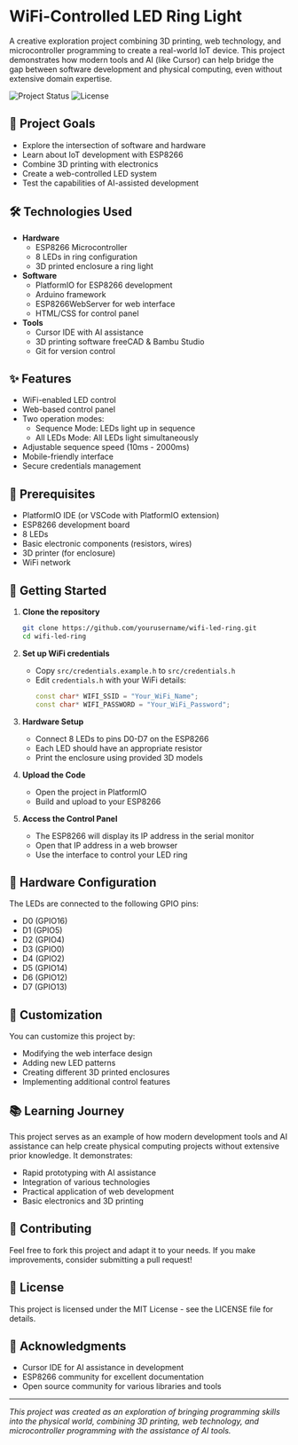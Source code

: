 # WiFi-Controlled LED Ring Light

A creative exploration project combining 3D printing, web technology, and microcontroller programming to create a real-world IoT device. This project demonstrates how modern tools and AI (like Cursor) can help bridge the gap between software development and physical computing, even without extensive domain expertise.

![Project Status](https://img.shields.io/badge/status-prototype-orange)
![License](https://img.shields.io/badge/license-MIT-green)

## 🎯 Project Goals

- Explore the intersection of software and hardware
- Learn about IoT development with ESP8266
- Combine 3D printing with electronics
- Create a web-controlled LED system
- Test the capabilities of AI-assisted development

## 🛠️ Technologies Used

- **Hardware**
  - ESP8266 Microcontroller
  - 8 LEDs in ring configuration
  - 3D printed enclosure a ring light
- **Software**
  - PlatformIO for ESP8266 development
  - Arduino framework
  - ESP8266WebServer for web interface
  - HTML/CSS for control panel
- **Tools**
  - Cursor IDE with AI assistance
  - 3D printing software freeCAD & Bambu Studio
  - Git for version control

## ✨ Features

- WiFi-enabled LED control
- Web-based control panel
- Two operation modes:
  - Sequence Mode: LEDs light up in sequence
  - All LEDs Mode: All LEDs light simultaneously
- Adjustable sequence speed (10ms - 2000ms)
- Mobile-friendly interface
- Secure credentials management

## 📝 Prerequisites

- PlatformIO IDE (or VSCode with PlatformIO extension)
- ESP8266 development board
- 8 LEDs
- Basic electronic components (resistors, wires)
- 3D printer (for enclosure)
- WiFi network

## 🚀 Getting Started

1. **Clone the repository**
   ```bash
   git clone https://github.com/yourusername/wifi-led-ring.git
   cd wifi-led-ring
   ```

2. **Set up WiFi credentials**
   - Copy `src/credentials.example.h` to `src/credentials.h`
   - Edit `credentials.h` with your WiFi details:
     ```cpp
     const char* WIFI_SSID = "Your_WiFi_Name";
     const char* WIFI_PASSWORD = "Your_WiFi_Password";
     ```

3. **Hardware Setup**
   - Connect 8 LEDs to pins D0-D7 on the ESP8266
   - Each LED should have an appropriate resistor
   - Print the enclosure using provided 3D models

4. **Upload the Code**
   - Open the project in PlatformIO
   - Build and upload to your ESP8266

5. **Access the Control Panel**
   - The ESP8266 will display its IP address in the serial monitor
   - Open that IP address in a web browser
   - Use the interface to control your LED ring

## 📐 Hardware Configuration

The LEDs are connected to the following GPIO pins:
- D0 (GPIO16)
- D1 (GPIO5)
- D2 (GPIO4)
- D3 (GPIO0)
- D4 (GPIO2)
- D5 (GPIO14)
- D6 (GPIO12)
- D7 (GPIO13)

## 🎨 Customization

You can customize this project by:
- Modifying the web interface design
- Adding new LED patterns
- Creating different 3D printed enclosures
- Implementing additional control features

## 📚 Learning Journey

This project serves as an example of how modern development tools and AI assistance can help create physical computing projects without extensive prior knowledge. It demonstrates:

- Rapid prototyping with AI assistance
- Integration of various technologies
- Practical application of web development
- Basic electronics and 3D printing

## 🤝 Contributing

Feel free to fork this project and adapt it to your needs. If you make improvements, consider submitting a pull request!

## 📄 License

This project is licensed under the MIT License - see the LICENSE file for details.

## 🙏 Acknowledgments

- Cursor IDE for AI assistance in development
- ESP8266 community for excellent documentation
- Open source community for various libraries and tools

---

*This project was created as an exploration of bringing programming skills into the physical world, combining 3D printing, web technology, and microcontroller programming with the assistance of AI tools.* 
